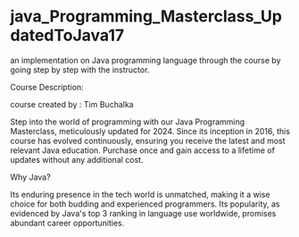 # java_Programming_Masterclass_UpdatedToJava17

an implementation on Java programming language through the course by going step by step with the instructor.

Course Description:

course created by : Tim Buchalka

Step into the world of programming with our Java Programming Masterclass, meticulously updated for 2024. Since its inception in 2016, this course has evolved continuously, ensuring you receive the latest and most relevant Java education. Purchase once and gain access to a lifetime of updates without any additional cost.

Why Java?

Its enduring presence in the tech world is unmatched, making it a wise choice for both budding and experienced programmers. Its popularity, as evidenced by Java's top 3 ranking in language use worldwide, promises abundant career opportunities.
